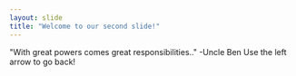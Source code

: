 ```yaml
---
layout: slide
title: "Welcome to our second slide!"
---
```

"With great powers comes great responsibilities.."
-Uncle Ben
Use the left arrow to go back!
